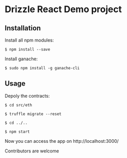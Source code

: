 # Drizzle React Demo project


## Installation

Install all npm modules:

`$ npm install --save`

Install ganache:

`$ sudo npm install -g ganache-cli`


## Usage
Depoly the contracts:

`$ cd src/eth`

`$ truffle migrate --reset`

`$ cd ../..`

`$ npm start`

Now you can access the app on http://localhost:3000/


Contributors are welcome
